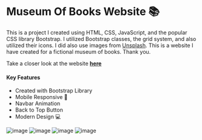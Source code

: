 # Museum Of Books Website 📚

This is a project I created using HTML, CSS, JavaScript, and the popular CSS library Bootstrap.
I utilized Bootstrap classes, the grid system, and also utilized their icons. I did also use images from
[Unsplash](https://unsplash.com/). This is a website I have created for a fictional museum of books. Thank you.

Take a closer look at the website **[here](https://miguelwd765.github.io/museum-of-books/)**

#### Key Features

- Created with Bootstrap Library
- Mobile Responsive 📱
- Navbar Animation
- Back to Top Button
- Modern Design 💻

![image](https://i.imgur.com/e3Q3oCv.png)
![image](https://i.imgur.com/FIMxHAJ.png)
![image](https://i.imgur.com/o5pGUM0.png)
![image](https://i.imgur.com/14RZl5b.png)
